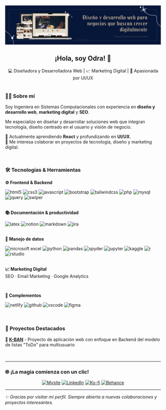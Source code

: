 ![Banner de presentacion - Odra Sanchez](/img/banner-presentacion-github.png)

<h2 align="center">¡Hola, soy Odra! 💙</h2>
<div align="center">💻 Diseñadora y Desarrolladora Web | 📈 Marketing Digital | 🎨 Apasionada por UI/UX  </div>

<br>


### 👩‍💻 Sobre mí  
Soy Ingeniera en Sistemas Computacionales con experiencia en **diseño y desarrollo web**, **marketing digital** y **SEO**.

Me especializo en diseñar y desarrollar soluciones web que integran tecnología, diseño centrado en el usuario y visión de negocio.

🌱 Actualmente aprendiendo **React** y profundizando en **UI/UX**.  
🙌 Me interesa colaborar en proyectos de tecnología, diseño y marketing digital.  

<br>

### 🛠️ Tecnologías & Herramientas  
**⚙️ Frontend & Backend**
<div>
  <img src="https://cdn.jsdelivr.net/gh/devicons/devicon/icons/html5/html5-original.svg" height="30" alt="html5" />
  <img src="https://cdn.jsdelivr.net/gh/devicons/devicon/icons/css3/css3-original.svg" height="30" alt="css3" />
  <img src="https://cdn.jsdelivr.net/gh/devicons/devicon/icons/javascript/javascript-original.svg" height="30" alt="javascript" />
  <img src="https://cdn.jsdelivr.net/gh/devicons/devicon/icons/bootstrap/bootstrap-original.svg" height="30" alt="bootstrap" />
  <img src="https://cdn.jsdelivr.net/gh/devicons/devicon@latest/icons/tailwindcss/tailwindcss-original.svg" height="30" alt="tailwindcss" />
  <img src="https://cdn.jsdelivr.net/gh/devicons/devicon/icons/php/php-original.svg" height="30" alt="php" />
  <img src="https://cdn.jsdelivr.net/gh/devicons/devicon/icons/mysql/mysql-original.svg" height="30" alt="mysql" />
  <img src="https://cdn.jsdelivr.net/gh/devicons/devicon@latest/icons/jquery/jquery-original-wordmark.svg" height="30" alt="jquery" />
  <img src="https://cdn.jsdelivr.net/gh/devicons/devicon@latest/icons/swiper/swiper-original.svg" height="30" alt="swiper" />
</div>

<br>

**📚 Documentación & productividad**
<div>
  <img src="https://cdn.jsdelivr.net/gh/devicons/devicon/icons/latex/latex-original.svg" height="30" alt="latex" />
  <img src="https://img.icons8.com/ios-filled/50/999999/notion.png" height="30" alt="notion" />
  <img src="https://img.icons8.com/?size=100&id=21827&format=png&color=999999" height="30" alt="markdown" />
  <img src="https://cdn.jsdelivr.net/gh/devicons/devicon@latest/icons/jira/jira-original-wordmark.svg" height="30" alt="jira" />
</div>  

<br>

**🐍 Manejo de datos** 
<div>
  <img src="https://img.icons8.com/?size=100&id=11594&format=png&color=999999" height="30" alt="microsoft excel" />
  <img src="https://cdn.jsdelivr.net/gh/devicons/devicon@latest/icons/python/python-original.svg" height="30" alt="python" />
  <img src="https://cdn.jsdelivr.net/gh/devicons/devicon@latest/icons/pandas/pandas-original-wordmark.svg" height="30" alt="pandas" />
  <img src="https://cdn.jsdelivr.net/gh/devicons/devicon@latest/icons/spyder/spyder-plain.svg" height="30" alt="spyder" />
  <img src="https://cdn.jsdelivr.net/gh/devicons/devicon@latest/icons/jupyter/jupyter-original.svg" height="30" alt="jupyter" />
  <img src="https://cdn.jsdelivr.net/gh/devicons/devicon@latest/icons/kaggle/kaggle-original-wordmark.svg" height="30" alt="kaggle" />
  <img src="https://cdn.jsdelivr.net/gh/devicons/devicon@latest/icons/r/r-original.svg" height="30" alt="r" />
  <img src="https://cdn.jsdelivr.net/gh/devicons/devicon@latest/icons/rstudio/rstudio-original.svg" height="30" alt="rstudio" />
</div>  

<br>

**📈 Marketing Digital**  
SEO · Email Marketing · Google Analytics  

<br>

**🧩 Complementos** 
<div>
  <img src="https://cdn.jsdelivr.net/gh/devicons/devicon@latest/icons/netlify/netlify-original.svg" height="30" alt="netlify" />
  <img src="https://cdn.jsdelivr.net/gh/devicons/devicon/icons/github/github-original.svg" height="30" alt="github" />
  <img src="https://cdn.jsdelivr.net/gh/devicons/devicon@latest/icons/vscode/vscode-original.svg" height="30" alt="vscode" />
  <img src="https://cdn.jsdelivr.net/gh/devicons/devicon/icons/figma/figma-original.svg" height="30" alt="figma" />
</div> 
<!--
<br>
<div align="center">
<img height="150" src="https://github-readme-stats.vercel.app/api/top-langs/?username=odrasanchezdev&layout=compact&locale=es&theme=holi" alt="Top Langs" />
</div> -->

<br>
<br>

### 💼 Proyectos Destacados  

**🐘 [K-BAN](https://github.com/odrasanchezdev/K-BAN)** - Proyecto de aplicación web con enfoque en Backend del modelo de listas "ToDo" para multiusuario   

<br>

---

### 🌐 ¡La magia comienza con un clic!

<div align="center" style="display: inline_block;">
  
 <a href="https://odrasanchezdev.super.site/">![Mysite](https://img.shields.io/badge/servicios-071739?style=for-the-badge)</a>
 <a href="https://www.linkedin.com/in/odrasanchez/">![LinkedIn](https://img.shields.io/badge/-LinkedIn-0f4c5c?style=for-the-badge)</a>
 <a href="https://ko-fi.com/odrasanchez">![Ko-fi](https://img.shields.io/badge/-Ko--fi-F16061?style=for-the-badge)</a>
  <a href="https://www.behance.net/odrasanchezdev">![Behance](https://img.shields.io/badge/-B&emacr;hance-3a86ff?style=for-the-badge)</a>
 
</div>


---
*✨ Gracias por visitar mi perfil. Siempre abierta a nuevas colaboraciones y proyectos interesantes.*
